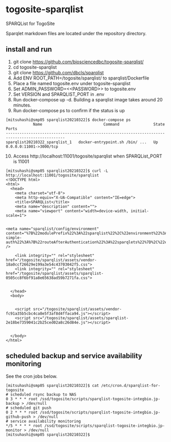 # togosite-sparqlist
SPARQList for TogoSite

Sparqlet markdown files are located under the repository directory.

## install and run

1. git clone https://github.com/biosciencedbc/togosite-sparqlist/
2. cd togosite-sparqlist
3. git clone https://github.com/dbcls/sparqlist
4. Add ENV ROOT_PATH=/togosite/sparqlist/ to sparqlist/Dockerfile
5. Place a file named togosite.env under togosite-sparqlist
6. Set ADMIN_PASSWORD=&lt;&lt;PASSWORD&gt;&gt; to togosite.env
7. Set VERSION and SPARQLIST_PORT in .env
8. Run docker-compose up -d. Building a sparqlist image takes around 20 minutes.
9. Run docker-compose ps to confirm if the status is up
```
[mitsuhashi@smp05 sparqlist20210322]$ docker-compose ps
            Name                           Command               State            Ports
------------------------------------------------------------------------------------------------
sparqlist20210322_sparqlist_1   docker-entrypoint.sh /bin/ ...   Up      0.0.0.0:11001->3000/tcp
```
10. Access http://localhost:11001/togosite/sparqlist when SPARQList_PORT is 11001
```
[mitsuhashi@smp05 sparqlist20210322]$ curl -L http://localhost:11001/togosite/sparqlist
<!DOCTYPE html>
<html>
  <head>
    <meta charset="utf-8">
    <meta http-equiv="X-UA-Compatible" content="IE=edge">
    <title>SPARQList</title>
    <meta name="description" content="">
    <meta name="viewport" content="width=device-width, initial-scale=1">


<meta name="sparqlist/config/environment" content="%7B%22modulePrefix%22%3A%22sparqlist%22%2C%22environment%22%3A%22production%22%2C%22rootURL%22%3A%22%2Ftogosite%2Fsparqlist%2F%22%2C%22locationType%22%3A%22auto%22%2C%22EmberENV%22%3A%7B%22FEATURES%22%3A%7B%7D%2C%22EXTEND_PROTOTYPES%22%3A%7B%22Date%22%3Afalse%7D%2C%22_APPLICATION_TEMPLATE_WRAPPER%22%3Afalse%2C%22_DEFAULT_ASYNC_OBSERVERS%22%3Atrue%2C%22_JQUERY_INTEGRATION%22%3Afalse%2C%22_TEMPLATE_ONLY_GLIMMER_COMPONENTS%22%3Atrue%7D%2C%22APP%22%3A%7B%22name%22%3A%22sparqlist%22%2C%22version%22%3A%220.0.0%2Bc4690ece%22%7D%2C%22ember-simple-auth%22%3A%7B%22routeAfterAuthentication%22%3A%22sparqlets%22%7D%2C%22exportApplicationGlobal%22%3Afalse%7D" />

    <link integrity="" rel="stylesheet" href="/togosite/sparqlist/assets/vendor-18a0ccf26629e199a3e54c43703042f5.css">
    <link integrity="" rel="stylesheet" href="/togosite/sparqlist/assets/sparqlist-0505cc8f6bf91a8e65638ad59b7271fa.css">


  </head>
  <body>


    <script src="/togosite/sparqlist/assets/vendor-fc91a35b5cbc4ca8e5f3af8d4ffaca94.js"></script>
    <script src="/togosite/sparqlist/assets/sparqlist-2e18be7359041c2b25ced02a8c26d84e.js"></script>


  </body>
</html>
```

## scheduled backup and service availability monitoring

See the cron jobs below.
```
[mitsuhashi@smp05 sparqlist20210322]$ cat /etc/cron.d/sparqlist-for-togosite
# scheduled rsync backup to NAS
0 3 * * * root /ssd/togosite/scripts/sparqlist-togosite-integbio.jp-backup > /dev/null
# scheduled git push
0 2 * * * root /ssd/togosite/scripts/sparqlist-togosite-integbio.jp-github-push > /dev/null
# service availability monitoring
*/5 * * * * root /ssd/togosite/scripts/sparqlist-togosite-integbio.jp-monitor > /dev/null
[mitsuhashi@smp05 sparqlist20210322]$
```
